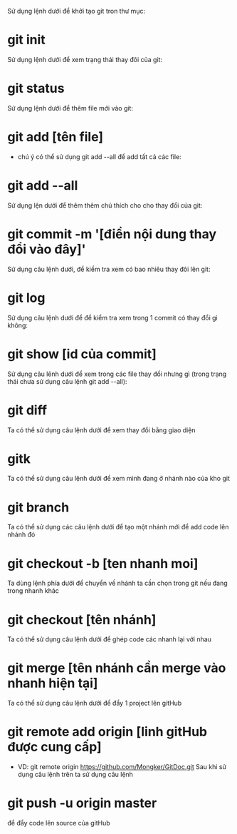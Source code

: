 Sử dụng lệnh dưới để khởi tạo git tron thư mục:
# git init

Sử dụng lệnh dưới để xem trạng thái thay đôi của git:
# git status

Sử dụng lệnh dưới để thêm file mới vào git:
# git add [tên file]
- chú ý có thể sử dụng git add --all để add tất cả các file:
# git add --all

Sử dụng lện dưới để thêm thêm chú thích cho cho thay đổi của git:
# git commit -m '[điền nội dung thay đổi vào đây]'

Sử dụng câu lệnh dưới, để kiểm tra xem có bao nhiêu thay đôi lên git:
# git log

Sử dụng câu lệnh dưới để để kiểm tra xem trong 1 commit có thay đổi gì không:
# git show [id của commit]

Sử dụng câu lênh dưới để xem trong các file thay đổi nhưng gì (trong trạng thái chưa sử dụng câu lệnh git add --all):
# git diff

Ta có thể sử dụng câu lệnh dưới để xem thay đổi bằng giao diện
# gitk

Ta có thể sử dụng câu lệnh dưới để xem mình đang ở nhánh nào của kho git
# git branch

Ta có thể sử dụng các câu lệnh dưới để tạo một nhánh mới để add code lên nhánh đó
# git checkout -b [ten nhanh moi]

Ta dùng lệnh phía dưới để chuyển về nhánh ta cần chọn trong git nếu đang trong nhanh khác
# git checkout [tên nhánh] 

Ta có thể sử dụng câu lệnh dưới để ghép code các nhanh lại với nhau
# git merge [tên nhánh cần merge vào nhanh hiện tại] 

Ta có thể sử dụng câu lệnh dưới để đẩy 1 project lên gitHub 
# git remote add origin [linh gitHub được cung cấp]
- VD: git remote origin https://github.com/Mongker/GitDoc.git
Sau khi sử dụng câu lệnh trên ta sử dụng câu lệnh 
# git push -u origin master
để đẩy code lên source của gitHub



